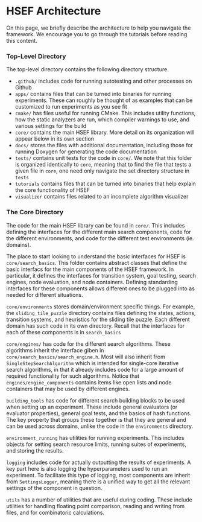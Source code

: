 # HSEF Architecture

On this page, we briefly describe the architecture to help you navigate the framework.
We encourage you to go through the tutorials before reading this content.

### Top-Level Directory

The top-level directory contains the following directory structure

- `.github/` includes code for running autotesting and other processes on Github
- `apps/` contains files that can be turned into binaries for running experiments. These can roughly be thought of as examples that can be customized to run experiments as you see fit
- `cmake/` has files useful for running CMake. This includes utility functions, how the static analyzers are run, which compiler warnings to use, and various settings for the build
- `core/` contains the main HSEF library. More detail on its organization will appear below in its own section
- `docs/` stores the files with additional documentation, including those for running Doxygen for generating the code documentation
- `tests/` contains unit tests for the code in `core/`. We note that this folder is organized identically to `core`, meaning that to find the file that tests a given file in `core`, one need only navigate the set directory structure in `tests`
- `tutorials` contains files that can be turned into binaries that help explain the core functionality of HSEF
- `visualizer` contains files related to an incomplete algorithm visualizer

### The Core Directory

The code for the main HSEF library can be found in `core/`. This includes defining the interfaces 
for the different main search components, code for the different environments, and code for the 
different test environments (ie. domains).

The place to start looking to understand the basic interfaces for HSEF is `core/search_basics`.
This folder contains abstract classes that define the basic interfacs for the main components of 
the HSEF framework. In particular, it defines the interfaces for transition system, goal testing,
search engines, node evaluation, and node containers. Defining standarding interfaces for these
components allows different ones to be plugged into as needed for different situations.

`core/environments` stores domain/environment specific things. For example, the `sliding_tile_puzzle`
directory contains files defining the states, actions, transition systems, and heuristics for the
sliding tile puzzle. Each different domain has such code in its own directory. Recall that the 
interfaces for each of these components is in `search_basics`

`core/engines/` has code for the different search algorithms. These algorithms inherit the interface
giben in `core/search_basics/search_engine.h`. Most will also inherit from `SingleStepSearchAlgorithm`
which is intended for single-core iterative search algorithms, in that it already includes code for
a large amount of required functionality for such algorithms. Notice that `engines/engine_components`
contains items like open lists and node containers that may be used by different engines.

`building_tools` has code for different search building blocks to be used when setting up an 
experiment. These include general evaluators (or evaluator properties), general goal tests, and
the basics of hash functions. The key property that groups these together is that they are general
and can be used across domains, unlike the code in the `environments` directory.

`environment_running` has utilities for running experiments. This includes objects for setting
search resource limits, running suites of experiments, and storing the results.

`logging` includes code for actually outputting the  results of experiments. A key part here is also 
logging the hyperparameters used to run an experiment. To facilitate this type of logging, most 
components are inherit from `SettingsLogger`, meaning there is a unified way to get all the relevant
settings of the component in question.

`utils` has a number of utilities that are useful during coding. These include utilities for handling
floating point comparison, reading and writing from files, and for combinatoric calculations.